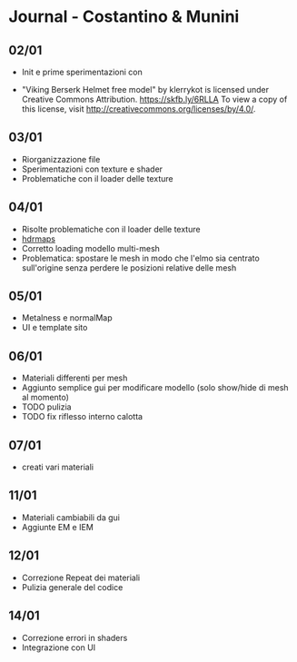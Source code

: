 # Journal - Costantino & Munini

## 02/01
* Init e prime sperimentazioni con

* "Viking Berserk Helmet free model" by klerrykot is licensed under Creative Commons Attribution. https://skfb.ly/6RLLA To view a copy of this license, visit http://creativecommons.org/licenses/by/4.0/.


## 03/01
* Riorganizzazione file
* Sperimentazioni con texture e shader
* Problematiche con il loader delle texture


## 04/01
* Risolte problematiche con il loader delle texture
* [hdrmaps](https://hdrmaps.com/mountain-view-3/)
* Corretto loading modello multi-mesh
* Problematica: spostare le mesh in modo che l'elmo sia centrato sull'origine senza perdere le posizioni relative delle mesh


## 05/01
* Metalness e normalMap
* UI e template sito

## 06/01
* Materiali differenti per mesh
* Aggiunto semplice gui per modificare modello (solo show/hide di mesh al momento)
* TODO pulizia
* TODO fix riflesso interno calotta

## 07/01
* creati vari materiali

## 11/01
* Materiali cambiabili da gui
* Aggiunte EM e IEM

## 12/01
* Correzione Repeat dei materiali
* Pulizia generale del codice


## 14/01
* Correzione errori in shaders
* Integrazione con UI

